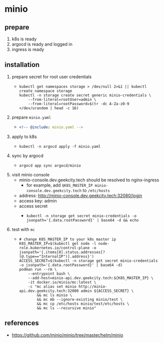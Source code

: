 # minio

## prepare

1. k8s is ready
2. argocd is ready and logged in
3. ingress is ready

## installation

1. prepare secret for root user credentials
    * ```shell
      kubectl get namespaces storage > /dev/null 2>&1 || kubectl create namespace storage
      kubectl -n storage create secret generic minio-credentials \
          --from-literal=rootUser=admin \
          --from-literal=rootPassword=$(tr -dc A-Za-z0-9 </dev/urandom | head -c 16)
      ```
2. prepare `minio.yaml`
    * ```yaml
      <!-- @include: minio.yaml -->
      ```
3. apply to k8s
    * ```shell
      kubectl -n argocd apply -f minio.yaml
      ```
4. sync by argocd
    * ```shell
      argocd app sync argocd/minio
      ```
5. visit minio console
    * minio-console.dev.geekcity.tech should be resolved to nginx-ingress
        + for example, add `$K8S_MASTER_IP minio-console.dev.geekcity.tech` to `/etc/hosts`
    * address: http://minio-console.dev.geekcity.tech:32080/login
    * access key: admin
    * access secret
        + ```shell
          kubectl -n storage get secret minio-credentials -o jsonpath='{.data.rootPassword}' | base64 -d && echo
          ```
6. test with `mc`
    * ```shell
      # change K8S_MASTER_IP to your k8s master ip
      K8S_MASTER_IP=$(kubectl get node -l node-role.kubernetes.io/control-plane -o jsonpath='{.items[0].status.addresses[?(@.type=="InternalIP")].address}')
      ACCESS_SECRET=$(kubectl -n storage get secret minio-credentials -o jsonpath='{.data.rootPassword}' | base64 -d)
      podman run --rm \
          --entrypoint bash \
          --add-host=minio-api.dev.geekcity.tech:${K8S_MASTER_IP} \
          -it docker.io/minio/mc:latest \
          -c "mc alias set minio http://minio-api.dev.geekcity.tech:32080 admin ${ACCESS_SECRET} \
              && mc ls minio \
              && mc mb --ignore-existing minio/test \
              && mc cp /etc/hosts minio/test/etc/hosts \
              && mc ls --recursive minio"
      ```

## references
* https://github.com/minio/minio/tree/master/helm/minio
